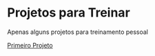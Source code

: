 # Projetos para Treinar
 Apenas alguns projetos para treinamento pessoal


<a href="">Primeiro Projeto</a>
